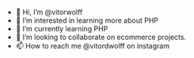 - 👋 Hi, I’m @vitorwolff
- 👀 I’m interested in learning more about PHP
- 🌱 I’m currently learning PHP
- 💞️ I’m looking to collaborate on ecommerce projects.
- 📫 How to reach me @vitordwolff on instagram

<!---
vitorwolff/vitorwolff is a ✨ special ✨ repository because its `README.md` (this file) appears on your GitHub profile.
You can click the Preview link to take a look at your changes.
--->
